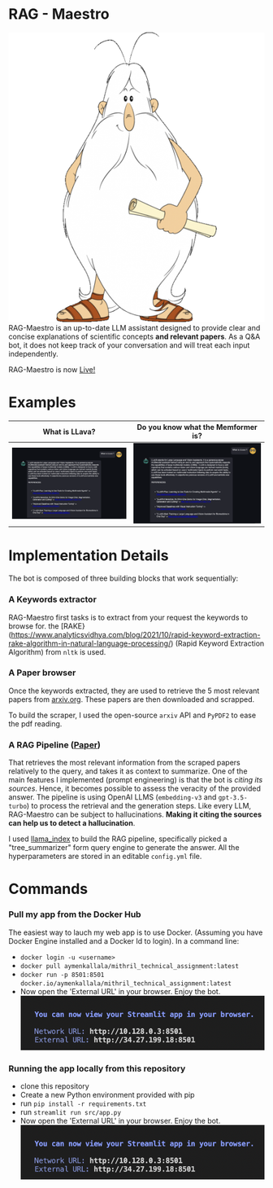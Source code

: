 # RAG - Maestro 
![maestro](images/maestro.png)
 RAG-Maestro is an up-to-date LLM assistant designed to provide clear and concise explanations of scientific concepts **and relevant papers**. As a Q&A bot, it does not keep track of your conversation and will treat each input independently.

 RAG-Maestro is now [Live!](https://rag-maestro-o2wbip4gla-uc.a.run.app/)


# Examples

What is LLava?            |  Do you know what the Memformer is?
:-------------------------:|:-------------------------:
![llava](images/llava.png)  |  ![memformer](images/llava.png)

# Implementation Details

The bot is composed of three building blocks that work sequentially:

### A Keywords extractor

RAG-Maestro first tasks is to extract from your request the keywords to browse for. the [RAKE}(https://www.analyticsvidhya.com/blog/2021/10/rapid-keyword-extraction-rake-algorithm-in-natural-language-processing/) (Rapid Keyword Extraction Algorithm) from `nltk` is used.

### A Paper browser

Once the keywords extracted, they are used to retrieve the 5 most relevant papers from [arxiv.org](https://www.arxiv.org/). These papers are then downloaded and scrapped.

To build the scraper, I used the open-source `arxiv` API and  `PyPDF2` to ease the pdf reading.

### A RAG Pipeline ([Paper](https://arxiv.org/pdf/2005.11401.pdf))

That retrieves the most relevant information from the scraped papers relatively to the query, and takes it as context to summarize. One of the main features I implemented (prompt engineering) is that the bot is *citing its sources*. Hence, it becomes possible to assess the veracity of the provided answer. The pipeline is using OpenAI LLMS (`embedding-v3` and `gpt-3.5-turbo`) to process the retrieval and the generation steps. Like every LLM, RAG-Maestro can be subject to hallucinations. **Making it citing the sources can help us to detect a hallucination**.


I used [llama_index]( https://docs.llamaindex.ai/en/stable/) to build the RAG pipeline, specifically picked a "tree_summarizer" form query engine to generate the answer. All the hyperparameters are stored in an editable `config.yml` file.

# Commands

### Pull my app from the Docker Hub
The easiest way to lauch my web app is to use Docker. (Assuming you have Docker Engine installed and a Docker Id to login).
In a command line:

- `docker login -u <username>`
- `docker pull aymenkallala/mithril_technical_assignment:latest`
- `docker run -p 8501:8501 docker.io/aymenkallala/mithril_technical_assignment:latest`
- Now open the 'External URL' in your browser. Enjoy the bot.
![Alt text](images/streamlit_app.png)

### Running the app locally from this repository
- clone this repository
- Create a new Python environment provided with pip
- run `pip install -r requirements.txt`
- run `streamlit run src/app.py`
- Now open the 'External URL' in your browser. Enjoy the bot.
![Alt text](images/streamlit_app.png)
